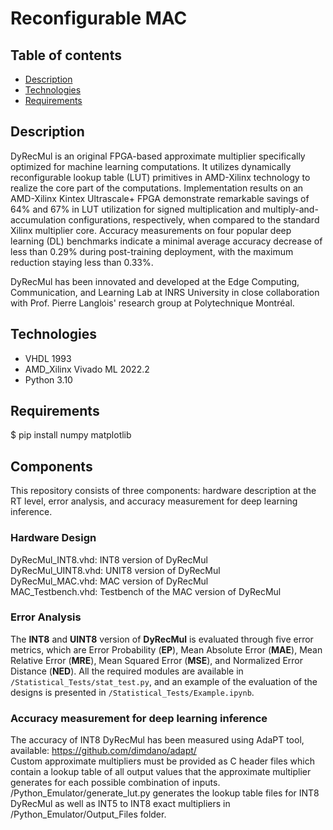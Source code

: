 # Reconfigurable MAC
 

## Table of contents
* [Description](#Description)
* [Technologies](#Technologies)
* [Requirements](#Requirements)

## Description
DyRecMul is an original FPGA-based approximate multiplier specifically optimized for machine learning computations. It utilizes dynamically reconfigurable lookup table (LUT) primitives in AMD-Xilinx technology to realize the core part of the computations. Implementation results on an AMD-Xilinx Kintex Ultrascale+ FPGA demonstrate remarkable savings of 64% and 67% in LUT utilization for signed multiplication and multiply-and-accumulation configurations, respectively, when compared to the standard Xilinx multiplier core. Accuracy measurements on four popular deep learning (DL) benchmarks indicate a minimal average accuracy decrease of less than 0.29% during post-training deployment, with the maximum reduction staying less than 0.33%.

DyRecMul has been innovated and developed at the Edge Computing, Communication, and Learning Lab at INRS University in close collaboration with Prof. Pierre Langlois' research group at Polytechnique Montréal.
	
## Technologies
* VHDL 1993
* AMD_Xilinx Vivado ML 2022.2
* Python 3.10
	
## Requirements
$ pip install numpy matplotlib

## Components
This repository consists of three components: hardware description at the RT level, error analysis, and accuracy measurement for deep learning inference.

### Hardware Design
DyRecMul_INT8.vhd: INT8 version of DyRecMul  
DyRecMul_UINT8.vhd: UNIT8 version of DyRecMul  
DyRecMul_MAC.vhd: MAC version of DyRecMul  
MAC_Testbench.vhd: Testbench of the MAC version of DyRecMul

### Error Analysis

The **INT8** and **UINT8** version of **DyRecMul** is evaluated through five error metrics, which are Error Probability (**EP**), Mean Absolute Error (**MAE**), Mean Relative Error (**MRE**), Mean Squared Error (**MSE**), and Normalized Error Distance (**NED**). All the required modules are available in ```/Statistical_Tests/stat_test.py```, and an example of the evaluation of the designs is presented in ```/Statistical_Tests/Example.ipynb```.

### Accuracy measurement for deep learning inference
The accuracy of INT8 DyRecMul has been measured using AdaPT tool, available: https://github.com/dimdano/adapt/  
Custom approximate multipliers must be provided as C header files which contain a lookup table of all output values that the approximate multiplier generates for each possible combination of inputs.  
/Python_Emulator/generate_lut.py generates the lookup table files for INT8 DyRecMul as well as INT5 to INT8 exact multipliers in /Python_Emulator/Output_Files folder. 

